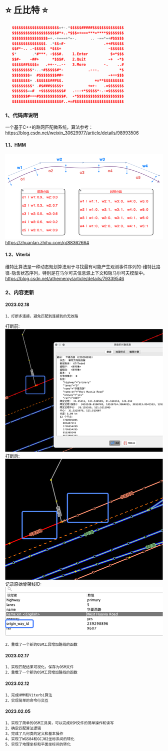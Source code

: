 # **⭐️ 丘比特 ⭐**
 ```cpp 
    $$$$$$$$$$$$$$$$$$$$$=+-.*$$$$$#####$$$$$$$$$$$$$$
    $$$$$$$$$$$$$$$$$$$$#*+..*$$$=+===***=****$$$$$$$$
    $$$$$$$$$$$$$$$$=+.-+===+*=-.      .. -==*=+#$$$$$
    $$$$$$$$$$$$$$$. .*$$=#-                 .++#$$$$$
    $$#*-.. .-$$$$$  *$$$+                     -$$$$$$
    $*       .*#***. -$$$#.    1.Enter          $=*$$$
    $$#-    -##+      *$$$#.   2.Quit          -+  -*$
    $$$$$##$$$$=   .++--..--   3.More        -.    ..#
    $$$$$$$$$*-..+#$$$$$#*-           .---.         *$
    $$$$$$$$+  #$$$$$$$$##=                    -+==$$$
    $$$$$$$$+ .$$$$$$###$$.              +=**$$$$$$$$$
    $$$$$$$$$* .#$###$$$$$+           +=+-   .=$$$$$$$
    $$$$$$$==#  +$$$$$$$$$$#   .---+*$$$$$*-.-=$$$$$$$
    $$$$$$$#===#$$$$$$$$$$$#.  -*$$$$$$$$$$$$$$$$$$$$$
    $$$$$$$$$$$$$$$$$$$$$$#..+=#$$$$$$$$$$$$$$$$$$$$$$
 ```

### 1、代码库说明

一个基于C++的路网匹配微系统，算法参考：
https://blog.csdn.net/weixin_30629977/article/details/98993506

#### 1.1、HMM
![image](resource/img/observation.png)
https://zhuanlan.zhihu.com/p/88362664
#### 1.2、Viterbi
维特比算法是一种动态规划算法用于寻找最有可能产生观测事件序列的-维特比路径-隐含状态序列，特别是在马尔可夫信息源上下文和隐马尔可夫模型中。
https://blog.csdn.net/athemeroy/article/details/79339546
### 2、内容更新

#### 2023.02.18
    1、打断多连接，避免匹配到连接到的无效路
打断前:
![image](resource/img/update/20230218/1.png)
打断后:
![image](resource/img/update/20230218/2.png)
记录原始骨架线ID:
![image](resource/img/update/20230218/3.png)
    
    2、重载了一个新的OSM工具增加路线的函数
#### 2023.02.17
    1、实现匹配结果可视化，保存为OSM文件
    2、重载了一个新的OSM工具增加路线的函数
#### 2023.02.12
    1、完成HMM和Viterbi算法
    2、实现简单的命令行交互
#### 2023.02.05
    1、实现了简单的OSM工具类，可以完成OSM文件的简单操作和读写
    2、确定匹配算法逻辑
    3、完成了几何类的定义和基本操作
    4、实现了WGS84和GCJ02坐标系间的转化
    5、实现了地理坐标和平面坐标间的转化